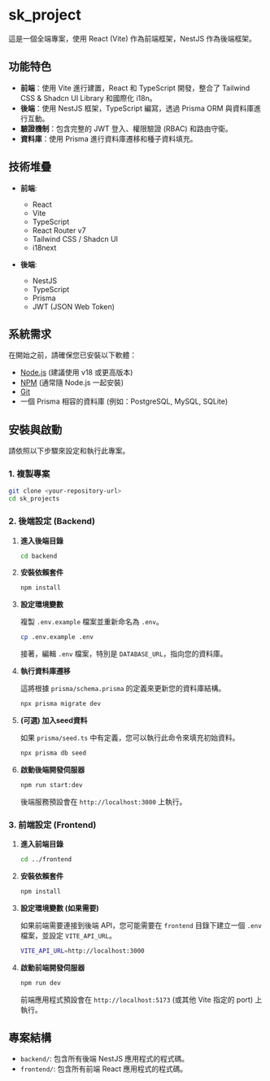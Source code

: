# sk_project

這是一個全端專案，使用 React (Vite) 作為前端框架，NestJS 作為後端框架。

## 功能特色

- **前端**：使用 Vite 進行建置，React 和 TypeScript 開發，整合了 Tailwind CSS & Shadcn UI Library 和國際化 i18n。
- **後端**：使用 NestJS 框架，TypeScript 編寫，透過 Prisma ORM 與資料庫進行互動。
- **驗證機制**：包含完整的 JWT 登入、權限驗證 (RBAC) 和路由守衛。
- **資料庫**：使用 Prisma 進行資料庫遷移和種子資料填充。

## 技術堆疊

- **前端**:
  - React
  - Vite
  - TypeScript
  - React Router v7
  - Tailwind CSS / Shadcn UI
  - i18next

- **後端**:
  - NestJS
  - TypeScript
  - Prisma
  - JWT (JSON Web Token)

## 系統需求

在開始之前，請確保您已安裝以下軟體：

- [Node.js](https://nodejs.org/) (建議使用 v18 或更高版本)
- [NPM](https://www.npmjs.com/) (通常隨 Node.js 一起安裝)
- [Git](https://git-scm.com/)
- 一個 Prisma 相容的資料庫 (例如：PostgreSQL, MySQL, SQLite)

## 安裝與啟動

請依照以下步驟來設定和執行此專案。

### 1. 複製專案

```bash
git clone <your-repository-url>
cd sk_projects
```

### 2. 後端設定 (Backend)

1. **進入後端目錄**

    ```bash
    cd backend
    ```

2. **安裝依賴套件**

    ```bash
    npm install
    ```

3. **設定環境變數**

    複製 `.env.example` 檔案並重新命名為 `.env`。

    ```bash
    cp .env.example .env
    ```

    接著，編輯 `.env` 檔案，特別是 `DATABASE_URL`，指向您的資料庫。

4. **執行資料庫遷移**

    這將根據 `prisma/schema.prisma` 的定義來更新您的資料庫結構。

    ```bash
    npx prisma migrate dev
    ```

5. **(可選) 加入seed資料**

    如果 `prisma/seed.ts` 中有定義，您可以執行此命令來填充初始資料。

    ```bash
    npx prisma db seed
    ```

6. **啟動後端開發伺服器**

    ```bash
    npm run start:dev
    ```

    後端服務預設會在 `http://localhost:3000` 上執行。

### 3. 前端設定 (Frontend)

1. **進入前端目錄**

    ```bash
    cd ../frontend
    ```

2. **安裝依賴套件**

    ```bash
    npm install
    ```

3. **設定環境變數 (如果需要)**

    如果前端需要連接到後端 API，您可能需要在 `frontend` 目錄下建立一個 `.env` 檔案，並設定 `VITE_API_URL`。

    ```bash
    VITE_API_URL=http://localhost:3000
    ```

4. **啟動前端開發伺服器**

    ```bash
    npm run dev
    ```

    前端應用程式預設會在 `http://localhost:5173` (或其他 Vite 指定的 port) 上執行。

## 專案結構

- `backend/`: 包含所有後端 NestJS 應用程式的程式碼。
- `frontend/`: 包含所有前端 React 應用程式的程式碼。
